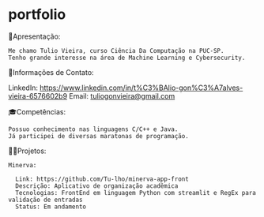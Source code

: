 # portfolio

👤Apresentação:

    Me chamo Tulio Vieira, curso Ciência Da Computação na PUC-SP.
    Tenho grande interesse na área de Machine Learning e Cybersecurity.

🛜Informações de Contato:

LinkedIn: https://www.linkedin.com/in/t%C3%BAlio-gon%C3%A7alves-vieira-6576602b9
Email: tuliogonvieira@gmail.com

🎓Competências:

    Possuo conhecimento nas linguagens C/C++ e Java.
    Já participei de diversas maratonas de programação.

👨‍💻Projetos:

    Minerva:
  
      Link: https://github.com/Tu-lho/minerva-app-front
      Descrição: Aplicativo de organização acadêmica
      Tecnologias: FrontEnd em linguagem Python com streamlit e RegEx para validação de entradas
      Status: Em andamento
